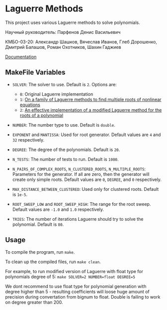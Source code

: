 # Laguerre Methods

This project uses various Laguerre methods to solve polynomials.

Научный руководитель: Парфенов Денис Васильевич

КМБО-03-20: Александр Шашков, Вячеслав Иванов, Глеб Дорошенко, Дмитрий Балашов, Роман Охотников, Шахин Гаджиев

[Documentation](https://alexshashkov.github.io/laguerre_polynomials/html/md_README.html)

## MakeFile Variables

- `SOLVER`: The solver to use. Default is `2`. Options are:

  - `0`: Original Laguerre implementation
  - `1`: [On a family of Laguerre methods to find multiple roots of nonlinear equations](https://www.sciencedirect.com/science/article/abs/pii/S0096300313004918)
  - `2`: [An effective implementation of a modified Laguerre method for the roots of a polynomial](https://www.researchgate.net/publication/329607299_An_effective_implementation_of_a_modified_Laguerre_method_for_the_roots_of_a_polynomial)
- `NUMBER`: The number type to use. Default is `double`.
- `EXPONENT` and `MANTISSA`: Used for root generator. Default values are `4` and `32` respectively.
- `DEGREE`: The degree of the polynomials. Default is `20`.
- `N_TESTS`: The number of tests to run. Default is `1000`.
- `N_PAIRS_OF_COMPLEX_ROOTS`, `N_CLUSTERED_ROOTS`, `N_MULTIPLE_ROOTS`: Parameters for the generator. If all are zero, then the generator will create only simple roots. Default values are `0`, `DEGREE`, and `0` respectively.
- `MAX_DISTANCE_BETWEEN_CLUSTERED`: Used only for clustered roots. Default is `1e-5`.
- `ROOT_SWEEP_LOW` and `ROOT_SWEEP_HIGH`: The range for the root sweep. Default values are `-1.0` and `1.0` respectively.
- `TRIES`: The number of iterations Laguerre should try to solve the polynomial. Default is `80`.

## Usage

To compile the program, run `make`.

To clean up the compiled files, run `make clean`.

For example, to run modified version of Laguerre with float type for polynomials degree of 5: `make SOLVER=2 NUMBER=float DEGREE=5`

We dont recommend to use float type for polynomial generation with degree higher than 5 - resulting coefficients will loose huge amount of precision during convertation from bignum to float. Double is failing to work on degree greater than 200.